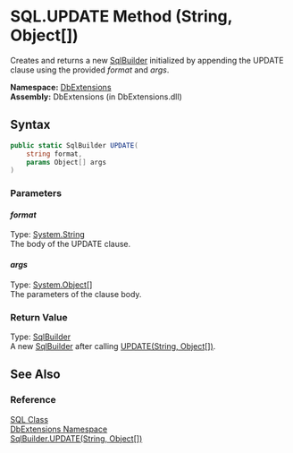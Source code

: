 SQL.UPDATE Method (String, Object[])
====================================
Creates and returns a new [SqlBuilder][1] initialized by appending the UPDATE clause using the provided *format* and *args*.

**Namespace:** [DbExtensions][2]  
**Assembly:** DbExtensions (in DbExtensions.dll)

Syntax
------

```csharp
public static SqlBuilder UPDATE(
	string format,
	params Object[] args
)
```

### Parameters

#### *format*
Type: [System.String][3]  
The body of the UPDATE clause.

#### *args*
Type: [System.Object][4][]  
The parameters of the clause body.

### Return Value
Type: [SqlBuilder][1]  
 A new [SqlBuilder][1] after calling [UPDATE(String, Object[])][5]. 

See Also
--------

### Reference
[SQL Class][6]  
[DbExtensions Namespace][2]  
[SqlBuilder.UPDATE(String, Object[])][5]  

[1]: ../SqlBuilder/README.md
[2]: ../README.md
[3]: http://msdn.microsoft.com/en-us/library/s1wwdcbf
[4]: http://msdn.microsoft.com/en-us/library/e5kfa45b
[5]: ../SqlBuilder/UPDATE_1.md
[6]: README.md